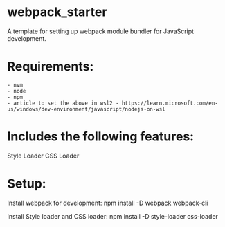 # webpack_starter

A template for setting up webpack module bundler for JavaScript development.

# Requirements:

    - nvm
    - node
    - npm
    - article to set the above in wsl2 - https://learn.microsoft.com/en-us/windows/dev-environment/javascript/nodejs-on-wsl

# Includes the following features:

Style Loader
CSS Loader

# Setup:

Install webpack for development:
npm install -D webpack webpack-cli

Install Style loader and CSS loader:
npm install -D style-loader css-loader
